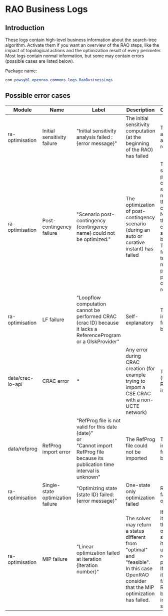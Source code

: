 # RAO Business Logs

## Introduction

These logs contain high-level business information about the search-tree algorithm. Activate them if you want an overview of the RAO steps, like the impact of topological actions and the optimization result of every perimeter.
Most logs contain normal information, but some may contain errors (possible cases are listed below).  

Package name:

~~~java
com.powsybl.openrao.commons.logs.RaoBusinessLogs
~~~

## Possible error cases

| Module                | Name                              | Label                                                                                                                                       | Description                                                                                                                               | Consequence                                                                                                                                                                                                                                |
|-----------------------|-----------------------------------|---------------------------------------------------------------------------------------------------------------------------------------------|-------------------------------------------------------------------------------------------------------------------------------------------|--------------------------------------------------------------------------------------------------------------------------------------------------------------------------------------------------------------------------------------------|
| ra-optimisation       | Initial sensitivity failure       | "Initial sensitivity analysis failed : {error message}"                                                                                     | The initial sensitivity computation (at the beginning of the RAO) has failed                                                              | The RAO exits and returns an empty result                                                                                                                                                                                                  |
| ra-optimisation       | Post-contingency failure          | "Scenario post-contingency {contingency name} could not be optimized."                                                                      | The optimization of post-contingency scenario (during an auto or curative instant) has failed                                             | The RAO skips this post-contingency scenario and moves on to the next contingency. <br> No result for the failed contingency scenario will be produced. <br> The RAO will fail when trying to merge preventive & post-contingency results. |
| ra-optimisation       | LF failure                        | "Loopflow computation cannot be performed CRAC {crac ID} because it lacks a ReferenceProgram or a GlskProvider"                             | Self-explanatory                                                                                                                          | The RAO is interrupted from the beginning                                                                                                                                                                                                  |
| data/crac-io-api | CRAC error                        | *                                                                                                                                           | Any error during CRAC creation (for example trying to import a CSE CRAC with a non-UCTE network)                                          | The import (thus the RAO) is interrupted                                                                                                                                                                                                   |
| data/refprog          | RefProg import error              | "RefProg file is not valid for this date {date}" <br> or <br> "Cannot import RefProg file because its publication time interval is unknown" | The RefProg file could not be imported                                                                                                    | The RAO is interrupted from the beginning                                                                                                                                                                                                  |
| ra-optimisation       | Single-state optimization failure | "Optimizing state {state ID} failed: {error message}"                                                                                       | One-state only optimization failed                                                                                                        | RAO returns a failed RAO output                                                                                                                                                                                                            |
| ra-optimisation       | MIP failure                       | "Linear optimization failed at iteration {iteration number}"                                                                                | The solver may return a status different from "optimal" and "feasible". In this case OpenRAO consider that the MIP optimization has failed. | If a previous iteration of the MIP optimization succeeded, its results is used in the rest of the process. <br> If it is the first iteration that failed, the RAO will fall back to the initial situation.                                 |